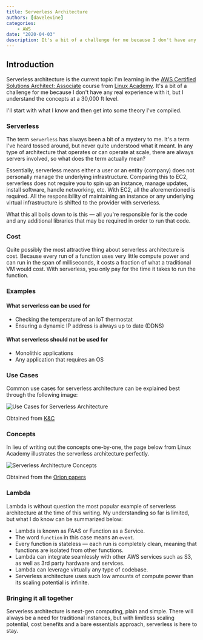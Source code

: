 ```yaml
---
title: Serverless Architecture
authors: [davelevine]
categories:
    - AWS
date: "2020-04-03"
description: It's a bit of a challenge for me because I don't have any real experience with it, but I understand the concepts at a 30,000 ft level. I'll start with what I know and then get into some theory I've compiled.
---
```


<!--markdownlint-disable-->

## Introduction

Serverless architecture is the current topic I'm learning in the [AWS Certified Solutions Architect: Associate](https://linuxacademy.com/course/aws-certified-solutions-architect-2019-associate-level/) course from [Linux Academy](https://linuxacademy.com). It's a bit of a challenge for me because I don't have any real experience with it, but I understand the concepts at a 30,000 ft level.

I'll start with what I know and then get into some theory I've compiled.

<!-- more -->

### Serverless

The term `serverless` has always been a bit of a mystery to me. It's a term I've heard tossed around, but never quite understood what it meant. In any type of architecture that operates or can operate at scale, there are always servers involved, so what does the term actually mean?

Essentially, serverless means either a user or an entity (company) does not personally manage the underlying infrastructure. Comparing this to EC2, serverless does not require you to spin up an instance, manage updates, install software, handle networking, etc. With EC2, all the aforementioned is required. All the responsibility of maintaining an instance or any underlying virtual infrastructure is shifted to the provider with serverless.

What this all boils down to is this — all you're responsible for is the code and any additional libraries that may be required in order to run that code.

### Cost

Quite possibly the most attractive thing about serverless architecture is cost. Because every run of a function uses very little compute power and can run in the span of milliseconds, it costs a fraction of what a traditional VM would cost. With serverless, you only pay for the time it takes to run the function.

### Examples

#### What serverless can be used for

* Checking the temperature of an IoT thermostat
* Ensuring a dynamic IP address is always up to date (DDNS)

#### What serverless should not be used for

* Monolithic applications
* Any application that requires an OS

### Use Cases

Common use cases for serverless architecture can be explained best through the following image:

<Image src="https://cdn.levine.io/uploads/images/gallery/2022-09//04/x1aeniur0.jpg" alt="Use Cases for Serverless Architecture" />

Obtained from [K&C](https://kruschecompany.com/why-enterprises-choose-serverless-architecture)

### Concepts

In lieu of writing out the concepts one-by-one, the page below from Linux Academy illustrates the serverless architecture perfectly.

<Image src="https://cdn.levine.io/uploads/images/gallery/2022-09//04/Screen-Shot-2020-04-02-at-9.56.54-PM.png" alt="Serverless Architecture Concepts" />

Obtained from the [Orion papers](https://interactive.linuxacademy.com/diagrams/AWSCSA.html)

### Lambda

Lambda is without question the most popular example of serverless architecture at the time of this writing. My understanding so far is limited, but what I do know can be summarized below:

* Lambda is known as FAAS or Function as a Service.
* The word `function` in this case means an `event`.
* Every function is stateless — each run is completely clean, meaning that functions are isolated from other functions.
* Lambda can integrate seamlessly with other AWS services such as S3, as well as 3rd party hardware and services.
* Lambda can leverage virtually any type of codebase.
* Serverless architecture uses such low amounts of compute power than its scaling potential is infinite.

### Bringing it all together

Serverless architecture is next-gen computing, plain and simple. There will always be a need for traditional instances, but with limitless scaling potential, cost benefits and a bare essentials approach, serverless is here to stay.
